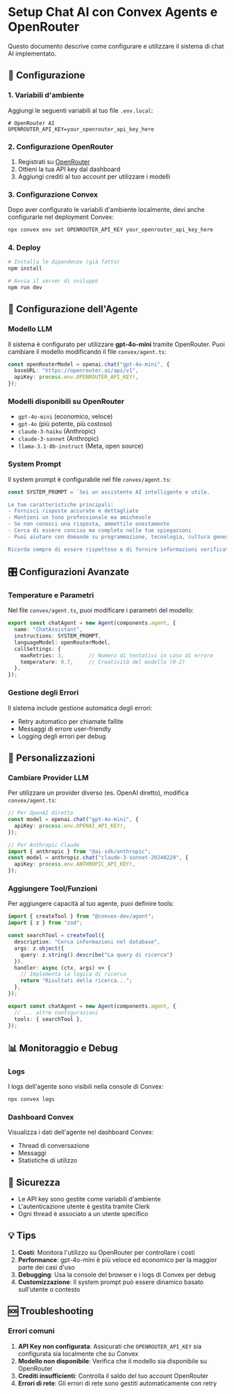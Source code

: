 # Setup Chat AI con Convex Agents e OpenRouter

Questo documento descrive come configurare e utilizzare il sistema di chat AI implementato.

## 🚀 Configurazione

### 1. Variabili d'ambiente

Aggiungi le seguenti variabili al tuo file `.env.local`:

```env
# OpenRouter AI
OPENROUTER_API_KEY=your_openrouter_api_key_here
```

### 2. Configurazione OpenRouter

1. Registrati su [OpenRouter](https://openrouter.ai/)
2. Ottieni la tua API key dal dashboard
3. Aggiungi crediti al tuo account per utilizzare i modelli

### 3. Configurazione Convex

Dopo aver configurato le variabili d'ambiente localmente, devi anche configurarle nel deployment Convex:

```bash
npx convex env set OPENROUTER_API_KEY your_openrouter_api_key_here
```

### 4. Deploy

```bash
# Installa le dipendenze (già fatto)
npm install

# Avvia il server di sviluppo
npm run dev
```

## 🤖 Configurazione dell'Agente

### Modello LLM

Il sistema è configurato per utilizzare **gpt-4o-mini** tramite OpenRouter. Puoi cambiare il modello modificando il file `convex/agent.ts`:

```typescript
const openRouterModel = openai.chat("gpt-4o-mini", {
  baseURL: "https://openrouter.ai/api/v1",
  apiKey: process.env.OPENROUTER_API_KEY!,
});
```

### Modelli disponibili su OpenRouter

- `gpt-4o-mini` (economico, veloce)
- `gpt-4o` (più potente, più costoso)
- `claude-3-haiku` (Anthropic)
- `claude-3-sonnet` (Anthropic)
- `llama-3.1-8b-instruct` (Meta, open source)

### System Prompt

Il system prompt è configurabile nel file `convex/agent.ts`:

```typescript
const SYSTEM_PROMPT = `Sei un assistente AI intelligente e utile. 

Le tue caratteristiche principali:
- Fornisci risposte accurate e dettagliate
- Mantieni un tono professionale ma amichevole
- Se non conosci una risposta, ammettilo onestamente
- Cerca di essere conciso ma completo nelle tue spiegazioni
- Puoi aiutare con domande su programmazione, tecnologia, cultura generale e molto altro

Ricorda sempre di essere rispettoso e di fornire informazioni verificate quando possibile.`;
```

## 🎛️ Configurazioni Avanzate

### Temperature e Parametri

Nel file `convex/agent.ts`, puoi modificare i parametri del modello:

```typescript
export const chatAgent = new Agent(components.agent, {
  name: "ChatAssistant",
  instructions: SYSTEM_PROMPT,
  languageModel: openRouterModel,
  callSettings: { 
    maxRetries: 3,        // Numero di tentativi in caso di errore
    temperature: 0.7,     // Creatività del modello (0-2)
  },
});
```

### Gestione degli Errori

Il sistema include gestione automatica degli errori:
- Retry automatico per chiamate fallite
- Messaggi di errore user-friendly
- Logging degli errori per debug

## 🔧 Personalizzazioni

### Cambiare Provider LLM

Per utilizzare un provider diverso (es. OpenAI diretto), modifica `convex/agent.ts`:

```typescript
// Per OpenAI diretto
const model = openai.chat("gpt-4o-mini", {
  apiKey: process.env.OPENAI_API_KEY!,
});

// Per Anthropic Claude
import { anthropic } from "@ai-sdk/anthropic";
const model = anthropic.chat("claude-3-sonnet-20240229", {
  apiKey: process.env.ANTHROPIC_API_KEY!,
});
```

### Aggiungere Tool/Funzioni

Per aggiungere capacità al tuo agente, puoi definire tools:

```typescript
import { createTool } from "@convex-dev/agent";
import { z } from "zod";

const searchTool = createTool({
  description: "Cerca informazioni nel database",
  args: z.object({
    query: z.string().describe("La query di ricerca")
  }),
  handler: async (ctx, args) => {
    // Implementa la logica di ricerca
    return "Risultati della ricerca...";
  },
});

export const chatAgent = new Agent(components.agent, {
  // ... altre configurazioni
  tools: { searchTool },
});
```

## 📊 Monitoraggio e Debug

### Logs

I logs dell'agente sono visibili nella console di Convex:

```bash
npx convex logs
```

### Dashboard Convex

Visualizza i dati dell'agente nel dashboard Convex:
- Thread di conversazione
- Messaggi
- Statistiche di utilizzo

## 🔐 Sicurezza

- Le API key sono gestite come variabili d'ambiente
- L'autenticazione utente è gestita tramite Clerk
- Ogni thread è associato a un utente specifico

## 💡 Tips

1. **Costi**: Monitora l'utilizzo su OpenRouter per controllare i costi
2. **Performance**: gpt-4o-mini è più veloce ed economico per la maggior parte dei casi d'uso
3. **Debugging**: Usa la console del browser e i logs di Convex per debug
4. **Customizzazione**: Il system prompt può essere dinamico basato sull'utente o contesto

## 🆘 Troubleshooting

### Errori comuni

1. **API Key non configurata**: Assicurati che `OPENROUTER_API_KEY` sia configurata sia localmente che su Convex
2. **Modello non disponibile**: Verifica che il modello sia disponibile su OpenRouter
3. **Crediti insufficienti**: Controlla il saldo del tuo account OpenRouter
4. **Errori di rete**: Gli errori di rete sono gestiti automaticamente con retry